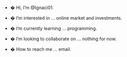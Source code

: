 - � Hi, I’m @Ignaci01.
- � I’m interested in ... online market and 
investments.
- � I’m currently learning ... 
programming.
- � I’m looking to collaborate on ... 
nothing for now.

- � How to reach me ... email.

<!---
Ignaci01/Ignaci01 is a ✨ special ✨ repository because its `README.md` (this file) appears on your GitHub profile.
You can click the Preview link to take a look at your changes.
--->
